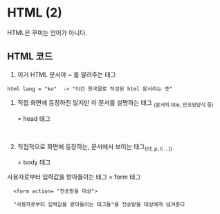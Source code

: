 # HTML (2)

HTML은 꾸미는 언어가 아니다.
  ## HTML 코드

  1. 이거 HTML 문서야 ~ 를 알려주는 태그

    html lang = "ko"  -> "이건 한국말로 작성된 html 문서라는 뜻"

   
  1. 직접 화면에 등장하진 않지만 이 문서를 설명하는 태그 <sub>(문서의 title, 인코딩방식 등)</sub>

     = head 태그

     <Br>

  2.  직접적으로 화면에 등장하는, 문서에서 보이는 태그<sub>(h1, p, li ...))</sub>
   
      = body 태그

사용자로부터 입력값을 받아들이는 태그 = form 태그

      <form action= "전송받을 대상"> 
      
      "사용자로부터 입력값을 받아들이는 태그들"을 전송받을 대상에게 넘겨준다
    